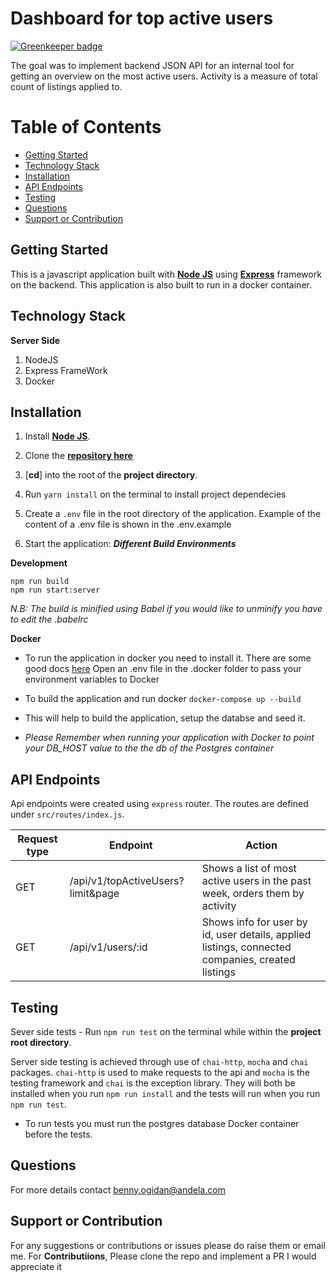 # Dashboard for top active users

[![Greenkeeper badge](https://badges.greenkeeper.io/benfluleck/hold-the-door.svg)](https://greenkeeper.io/)

The goal was to implement backend JSON API for an internal tool for getting an overview on the most active users. Activity is a measure of total count of listings applied to.



# Table of Contents

- [Getting Started](#getting-started)
- [Technology Stack](#technology-stack)
- [Installation](#installation)
- [API Endpoints](#api-endpoints)
- [Testing](#testing)
- [Questions](#questions)
- [Support or Contribution](#support-or-contribution)

## Getting Started
This is a javascript application built with [**Node JS**](https://nodejs.org/en/) using [**Express**](https://expressjs.com/) framework on the backend. This application is also built to run in a docker container.


## Technology Stack
**Server Side**
1. NodeJS
2. Express FrameWork
3. Docker


## Installation

1. Install [**Node JS**](https://nodejs.org/en/).

2. Clone the [**repository here**](https://github.com/benfluleck/hold-the-door)
3. [**cd**] into the root of the **project directory**.
4. Run `yarn install` on the terminal to install project dependecies
5. Create a `.env` file in the root directory of the application. Example of the content of a .env file is shown in the .env.example

6. Start the application:
**_Different Build Environments_**

**Development**
```
npm run build
npm run start:server
```
*N.B: The build is minified using Babel if you would like to unminify you have to edit the .babelrc*

**Docker**
- To run the application in docker you need to install it.
There are some good docs [here](https://docs.docker.com/)
Open an .env file in the .docker folder to pass your environment variables to Docker

- To build the application and run docker
`docker-compose up --build`

- This will help to build the application, setup the databse and seed it.
- *Please Remember when running your application with Docker to point your DB_HOST value to the the db of the Postgres container*

## API Endpoints
Api endpoints were created using `express` router. The routes are defined under `src/routes/index.js`.

Request type | Endpoint                                   | Action
-------------|--------------------------------------------|--------------------------------------------------
GET        | /api/v1/topActiveUsers?limit&page                             | Shows a list of most active users in the past week, orders them by activity
GET         | /api/v1/users/:id                      | Shows info for user by id, user details, applied listings, connected companies, created listings


## Testing

Sever side tests - Run `npm run test` on the terminal while within the **project root directory**.

Server side testing is achieved through use of `chai-http`, `mocha` and `chai` packages. `chai-http` is used to make requests to the api and `mocha` is the testing framework and `chai` is the exception library. They will both be installed when you run `npm run install` and the tests will run when you run `npm run test`.

- To run tests you must run the postgres database Docker container before the tests.

## Questions
For more details contact benny.ogidan@andela.com

## Support or Contribution
For any suggestions or contributions or issues please do raise them or email me.
For **Contributiions**, Please clone the repo and implement a PR I would appreciate it
